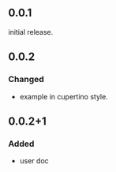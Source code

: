 ## 0.0.1

initial release.

## 0.0.2
### Changed
- example in cupertino style.
 
## 0.0.2+1
### Added
- user doc


